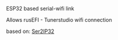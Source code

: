 ESP32 based serial-wifi link

Allows rusEFI - Tunerstudio wifi connection

based on: [Ser2IP32](https://github.com/wjax/Ser2IP32)